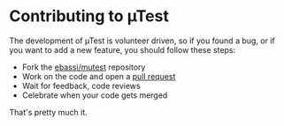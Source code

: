 # Contributing to µTest

The development of µTest is volunteer driven, so if you found a bug, or if
you want to add a new feature, you should follow these steps:

 * Fork the [ebassi/mutest](https://github.com/ebassi/mutest.git)
   repository
 * Work on the code and open a [pull request](https://github.com/ebassi/mutest/pulls)
 * Wait for feedback, code reviews
 * Celebrate when your code gets merged

That's pretty much it.
